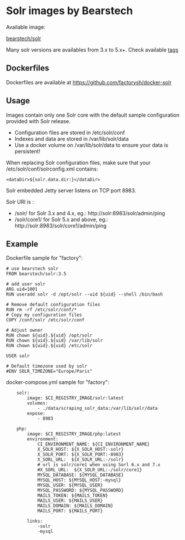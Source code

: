 Solr images by Bearstech
========================

Available image:

[bearstech/solr](https://hub.docker.com/r/bearstech/solr/)

Many solr versions are availables from 3.x to 5.x+. Check available [tags](https://hub.docker.com/r/bearstech/solr/tags)

Dockerfiles
-----------

Dockerfiles are available at https://github.com/factorysh/docker-solr

Usage
-----------

Images contain only one Solr core with the default sample configuration provided with Solr release.

- Configuration files are stored in /etc/solr/conf
- Indexes and data are stored in /var/lib/solr/data
- Use a docker volume on /var/lib/solr/data to ensure your data is persistent!

When replacing Solr configuration files, make sure that your /etc/solr/conf/solrconfig.xml contains:
```
<dataDir>${solr.data.dir:}</dataDir>
```


Solr embedded Jetty server listens on TCP port 8983.

Solr URI is :
- /solr/ for Solr 3.x and 4.x, eg.: http://solr:8983/solr/admin/ping
- /solr/core1/ for Solr 5.x and above, eg.: http://solr:8983/solr/core1/admin/ping

Example
-----------

Dockerfile sample for "factory":
```
# use bearstech solr
FROM bearstech/solr:3.5

# add user solr
ARG uid=1001
RUN useradd solr -d /opt/solr --uid ${uid} --shell /bin/bash

# Remove default configuration files
RUN rm -rf /etc/solr/conf/*
# Copy my configuration files
COPY /conf/solr /etc/solr/conf

# Adjust owner
RUN chown ${uid}.${uid} /opt/solr
RUN chown ${uid}.${uid} /var/lib/solr
RUN chown ${uid}.${uid} /etc/solr

USER solr

# Default timezone used by solr
#ENV SOLR_TIMEZONE="Europe/Paris"
```

docker-compose.yml sample for "factory":
```
    solr:
        image: $CI_REGISTRY_IMAGE/solr:latest
        volumes:
            - ./data/scraping_solr_data:/var/lib/solr/data
        expose:
            - 8983

    php:
        image: $CI_REGISTRY_IMAGE/php:latest
        environment:
            CI_ENVIRONMENT_NAME: ${CI_ENVIRONMENT_NAME}
            X_SOLR_HOST: ${X_SOLR_HOST:-solr}
            X_SOLR_PORT: ${X_SOLR_PORT:-8983}
            X_SORL_URL:  ${X_SOLR_URL:-/solr}
            # url is solr/core1 when using Sorl 6.x and 7.x
            #X_SORL_URL:  ${X_SOLR_URL:-/solr/core1}
            MYSQL_DATABASE: ${MYSQL_DATABASE}
            MYSQL_HOST: ${MYSQL_HOST:-mysql}
            MYSQL_USER: ${MYSQL_USER}
            MYSQL_PASSWORD: ${MYSQL_PASSWORD}
            MAILS_TOKEN: ${MAILS_TOKEN}
            MAILS_USER: ${MAILS_USER}
            MAILS_DOMAIN: ${MAILS_DOMAIN}
            MAILS_PORT: ${MAILS_PORT}

        links:
            -solr
            -mysql
```
